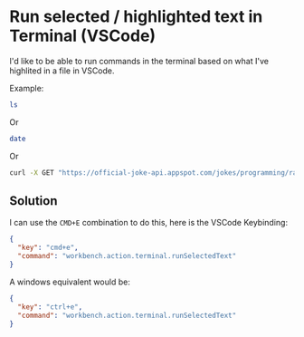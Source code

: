 # Run selected / highlighted text in Terminal (VSCode)

I'd like to be able to run commands in the terminal based on what I've highlited in a file in VSCode.

Example:

```bash
ls
```

Or

```bash
date
```

Or

```bash
curl -X GET "https://official-joke-api.appspot.com/jokes/programming/random" -H "accept: application/json" | jq
```

## Solution

I can use the `CMD+E` combination to do this, here is the VSCode Keybinding:

```json
{
  "key": "cmd+e",
  "command": "workbench.action.terminal.runSelectedText"
}
```

A windows equivalent would be:

```json
{
  "key": "ctrl+e",
  "command": "workbench.action.terminal.runSelectedText"
}
```
